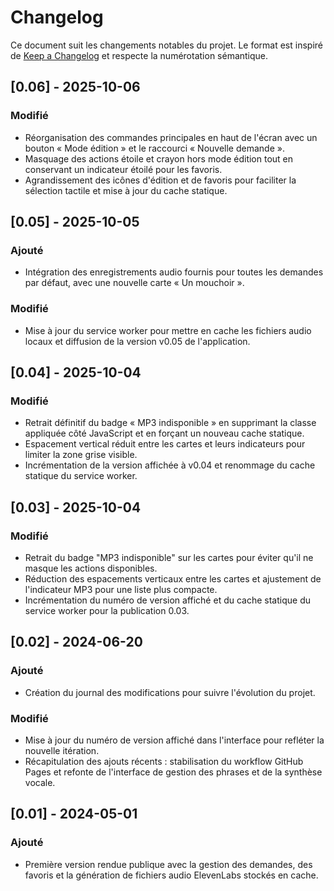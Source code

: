 # Changelog

Ce document suit les changements notables du projet. Le format est inspiré de [Keep a Changelog](https://keepachangelog.com/fr/1.1.0/) et respecte la numérotation sémantique.

## [0.06] - 2025-10-06
### Modifié
- Réorganisation des commandes principales en haut de l'écran avec un bouton « Mode édition » et le raccourci « Nouvelle demande ».
- Masquage des actions étoile et crayon hors mode édition tout en conservant un indicateur étoilé pour les favoris.
- Agrandissement des icônes d'édition et de favoris pour faciliter la sélection tactile et mise à jour du cache statique.

## [0.05] - 2025-10-05
### Ajouté
- Intégration des enregistrements audio fournis pour toutes les demandes par défaut, avec une nouvelle carte « Un mouchoir ».

### Modifié
- Mise à jour du service worker pour mettre en cache les fichiers audio locaux et diffusion de la version v0.05 de l'application.

## [0.04] - 2025-10-04
### Modifié
- Retrait définitif du badge « MP3 indisponible » en supprimant la classe appliquée côté JavaScript et en forçant un nouveau cache statique.
- Espacement vertical réduit entre les cartes et leurs indicateurs pour limiter la zone grise visible.
- Incrémentation de la version affichée à v0.04 et renommage du cache statique du service worker.

## [0.03] - 2025-10-04
### Modifié
- Retrait du badge "MP3 indisponible" sur les cartes pour éviter qu'il ne masque les actions disponibles.
- Réduction des espacements verticaux entre les cartes et ajustement de l'indicateur MP3 pour une liste plus compacte.
- Incrémentation du numéro de version affiché et du cache statique du service worker pour la publication 0.03.

## [0.02] - 2024-06-20
### Ajouté
- Création du journal des modifications pour suivre l'évolution du projet.

### Modifié
- Mise à jour du numéro de version affiché dans l'interface pour refléter la nouvelle itération.
- Récapitulation des ajouts récents : stabilisation du workflow GitHub Pages et refonte de l'interface de gestion des phrases et de la synthèse vocale.

## [0.01] - 2024-05-01
### Ajouté
- Première version rendue publique avec la gestion des demandes, des favoris et la génération de fichiers audio ElevenLabs stockés en cache.
